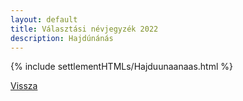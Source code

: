 ```yaml
---
layout: default
title: Választási névjegyzék 2022
description: Hajdúnánás
---
```


{% include settlementHTMLs/Hajduunaanaas.html %}

[Vissza](./)